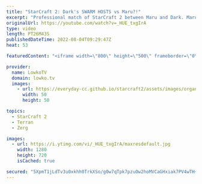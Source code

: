 ```yaml
---
title: "StarCraft 2: Dark's SWARM HOSTS vs Maru?!"
excerpt: "Professional match of StarCraft 2 between Maru and Dark. Maru has been playing a turtle style of Terran versus Zerg lately, and because of that Dark decides to give the most underused Zerg unit a try: The Swarm Host.  Support my work on Patreon: https://www.patreon.com/lowkotv Become a YouTube member:"
originalUrl: https://youtube.com/watch?v=_HUE_txgIrA
type: video
length: PT26M43S
publishedDateTime: 2022-08-04T09:29:47Z
heat: 53

featuredContent: "<iframe width=\"800\" height=\"500\" frameborder=\"0\" src=\"https://www.youtube.com/embed/_HUE_txgIrA\" allow=\"accelerometer; autoplay; encrypted-media; gyroscope; picture-in-picture\" allowfullscreen></iframe>"

provider:
  name: LowkoTV
  domain: lowko.tv
  images:
    - url: https://everyday-cc.github.io/starcraft2/assets/images/organizations/lowko.tv-50x50.jpg
      width: 50
      height: 50

topics:
  - StarCraft 2
  - Terran
  - Zerg

images:
  - url: https://i.ytimg.com/vi/_HUE_txgIrA/maxresdefault.jpg
    width: 1280
    height: 720
    isCached: true

secured: "5XpmT1jLdTv3u0xkhh0TrkXSo/g0w7qTpk7pzuOw2hoMVCaGHxiak7PV4wTH+wQq6LkSrUYPdpD7NggxLAz250FWa3R/F89HfXgrNvA7gXz8AFZvlgsyipZ8peYoZ4SJ2MXjtGwJ4Vr+ZsYOjAINWX/7UwzOxx70nt3VLpv0BPBi0zQK2+ypdAGVRRuA7Z12hqVY0pfQjMZN731Uxu/foTIOTKNrazc/QRcUjNVYaMjwt1+7DavZyba+089cThD7cetrCMXLuoJnntx6zyvEg2XVoXBYPSzI7wc49UUSkeeJbKoq5Bw6VzCmyLJl+vXQUqH8Tnr6XPPgbDPn+qjeQFsdtOEV3qc4n1OGKv/OCbhvAHVYlLhO9JPvfS05qLkgyX+mMxigtKFkUMPRS+ArxqjsRPPh0soU+v4f0UCvdf9kdrXdR8jhlpHi6C6+cwo6;6TzRAjB8YbMkXlAfdELeyQ=="
---
```



